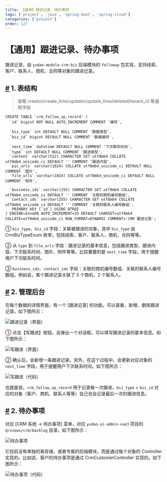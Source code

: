 ```yaml
---
title: 【通用】跟进记录、待办事项
tags: ['project', 'java', 'spring-boot', 'spring-cloud']
categories: ['project']
order: 127
---
```

# 【通用】跟进记录、待办事项

跟进记录，由 `yudao-module-crm-biz` 后端模块的 `followup` 包实现，支持线索、客户、联系人、商机、合同等对象的跟进记录。

 ## [#](#_1-表结构) 1. 表结构

 
> 省略 creator/create\_time/updater/update\_time/deleted/tenant\_id 等通用字段

 
```
CREATE TABLE `crm_follow_up_record` (
  `id` bigint NOT NULL AUTO_INCREMENT COMMENT '编号',
  
  `biz_type` int DEFAULT NULL COMMENT '数据类型',
  `biz_id` bigint DEFAULT NULL COMMENT '数据编号',

  `next_time` datetime DEFAULT NULL COMMENT '下次联系时间',  
  `type` int DEFAULT NULL COMMENT '跟进类型',
  `content` varchar(512) CHARACTER SET utf8mb4 COLLATE utf8mb4_unicode_ci DEFAULT '' COMMENT '跟进内容',
  `pic_urls` varchar(1024) COLLATE utf8mb4_unicode_ci DEFAULT NULL COMMENT '图片',
  `file_urls` varchar(1024) COLLATE utf8mb4_unicode_ci DEFAULT NULL COMMENT '附件',
  
  `business_ids` varchar(255) CHARACTER SET utf8mb4 COLLATE utf8mb4_unicode_ci DEFAULT '' COMMENT '关联的商机编号数组',
  `contact_ids` varchar(255) CHARACTER SET utf8mb4 COLLATE utf8mb4_unicode_ci DEFAULT '' COMMENT '关联的联系人编号数组',
   PRIMARY KEY (`id`) USING BTREE
) ENGINE=InnoDB AUTO_INCREMENT=33 DEFAULT CHARSET=utf8mb4 COLLATE=utf8mb4_unicode_ci ROW_FORMAT=DYNAMIC COMMENT='CRM 跟进记录';

```
① `biz_type`、`biz_id` 字段：关联被跟进的对象，其中 `biz_type` 由 CrmBizTypeEnum 枚举，包括线索、客户、联系人、商机、合同等等。

 ② 从 `type` 到 `file_urls` 字段：跟进记录的基本信息，包括跟进类型、跟进内容、下次联系时间、图片、附件等等。比较重要的是 `next_time` 字段，用于提醒用户下次联系时间。

 ③ `business_ids`、`contact_ids` 字段：关联的商机编号数组、关联的联系人编号数组。例如说，某个跟进记录关联了 3 个商机、2 个联系人。

 ## [#](#_2-管理后台) 2. 管理后台

 在每个数据的详情界面，有一个 [跟进记录] 的功能，可以查看、新增、删除跟进记录。如下图所示：

 ![跟进记录（界面）](https://doc.iocoder.cn/img/CRM%E6%89%8B%E5%86%8C/%E8%B7%9F%E8%BF%9B%E8%AE%B0%E5%BD%95/%E8%B7%9F%E8%BF%9B%E8%AE%B0%E5%BD%95.png)

 ① 点击【写跟进】按钮，会弹出一个对话框，可以填写跟进记录的基本信息。如下图所示：

 ![写跟进（界面）](https://doc.iocoder.cn/img/CRM%E6%89%8B%E5%86%8C/%E8%B7%9F%E8%BF%9B%E8%AE%B0%E5%BD%95/%E5%86%99%E8%B7%9F%E8%BF%9B.png)

 ② 确认后，会新增一条跟进记录。另外，在这个过程中，会更新对应对象的 `next_time` 字段，用于提醒用户下次联系时间。如下图所示：

 ![写跟进（代码）](https://doc.iocoder.cn/img/CRM%E6%89%8B%E5%86%8C/%E8%B7%9F%E8%BF%9B%E8%AE%B0%E5%BD%95/%E5%86%99%E8%B7%9F%E8%BF%9B-%E5%90%8E%E7%AB%AF.png)

 也就是说，`crm_follow_up_record` 用于记录每一次跟进，`biz_type` + `biz_id` 对应的对象（客户、商机、联系人等等）自己也会记录最后一次的跟进信息。

 ## [#](#_2-待办事项) 2. 待办事项

 对应 [CRM 系统 -> 待办事项] 菜单，对应 `yudao-ui-admin-vue3` 项目的 `@/views/crm/backlog` 目录。如下图所示：

 ![待办事项](https://doc.iocoder.cn/img/CRM%E6%89%8B%E5%86%8C/%E8%B7%9F%E8%BF%9B%E8%AE%B0%E5%BD%95/%E5%BE%85%E5%8A%9E%E4%BA%8B%E9%A1%B9.png)

 它目前没有单独的表存储，或者专属的后端模块，而是通过每个对象的 Controller 实现的。比如说，客户的待办事项是通过 CrmCustomerController 实现的。如下图所示：

 ![待办事项（代码）](https://doc.iocoder.cn/img/CRM%E6%89%8B%E5%86%8C/%E8%B7%9F%E8%BF%9B%E8%AE%B0%E5%BD%95/%E5%BE%85%E5%8A%9E%E4%BA%8B%E9%A1%B9-%E5%90%8E%E7%AB%AF.png)

